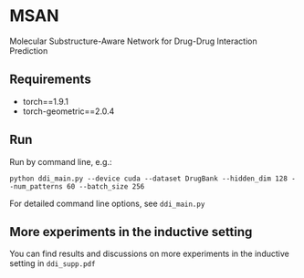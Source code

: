 # MSAN
Molecular Substructure-Aware Network for Drug-Drug Interaction Prediction

## Requirements
* torch==1.9.1
* torch-geometric==2.0.4

## Run
Run by command line, e.g.:

`python ddi_main.py --device cuda --dataset DrugBank --hidden_dim 128 --num_patterns 60 --batch_size 256`

For detailed command line options, see `ddi_main.py`

## More experiments in the inductive setting
You can find results and discussions on more experiments in the inductive setting in `ddi_supp.pdf`
